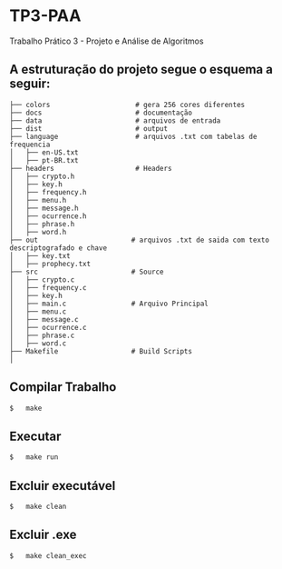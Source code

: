 # TP3-PAA

Trabalho Prático 3 - Projeto e Análise de Algoritmos

## A estruturação do projeto segue o esquema a seguir:

    ├── colors                     # gera 256 cores diferentes
    ├── docs                       # documentação
    ├── data                       # arquivos de entrada
    ├── dist                       # output
    ├── language                   # arquivos .txt com tabelas de frequencia
    │   ├── en-US.txt
    │   ├── pt-BR.txt
    ├── headers                    # Headers
    │   ├── crypto.h
    │   ├── key.h
    │   ├── frequency.h
    │   ├── menu.h
    │   ├── message.h
    │   ├── ocurrence.h
    │   ├── phrase.h
    │   ├── word.h
    ├── out                       # arquivos .txt de saida com texto descriptografado e chave
    │   ├── key.txt
    │   ├── prophecy.txt
    ├── src                       # Source
    │   ├── crypto.c
    │   ├── frequency.c
    │   ├── key.h
    │   ├── main.c                # Arquivo Principal
    │   ├── menu.c
    │   ├── message.c
    │   ├── ocurrence.c
    │   ├── phrase.c
    │   ├── word.c
    ├── Makefile                  # Build Scripts
    │

## Compilar Trabalho

```sh
$   make
```

## Executar

```sh
$   make run
```

## Excluir executável

```sh
$   make clean
```

## Excluir .exe

```sh
$   make clean_exec
```